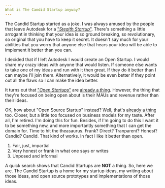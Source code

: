 ```yaml
---
What is The Candid Startup anyway?
---
```


The Candid Startup started as a joke. I was always amused by the people that leave Autodesk for a ["*Stealth Startup*"](https://en.wikipedia.org/wiki/Stealth_startup). There's something a little arrogant in thinking that your idea is so ground breaking, so revolutionary, so original that you have to keep it secret. It doesn't say much for your abilities that you worry that anyone else that hears your idea will be able to implement it better than you can. 

I decided that if I left Autodesk I would create an Open Startup. I would share my crazy ideas with anyone that would listen. If someone else wants to take one of my ideas and run with it then great. If they do it better than I can maybe I'll join them. Alternatively, it would be even better if they point out all the flaws so I can make the idea better.

It turns out that ["*Open Startups*"](https://openstartup.tm/) are [already a thing](https://hackernoon.com/what-does-it-mean-to-be-an-open-startup-f4446984189). However, the thing that they're focused on being open about is their MAUs and revenue rather than their ideas.

OK, how about "Open Source Startup" instead? Well, that's [already a thing](https://www.jumpstartmag.com/what-are-open-source-startups-and-how-do-they-work) too. Closer, but a little too focused on business models for my taste. After all, I'm retired. I'm doing this for fun. Besides, if I'm going to do this I want it to be something new, and more importantly something that I can get the domain for. Time to hit the theasaurus. Frank? Direct? Tranparent? Honest? Candid? Candid. That kind of works. In fact I like it better than open. 
1. Fair, just, impartial
2. Very honest or frank in what one says or writes
3. Unposed and informal

A quick search shows that Candid Startups are **NOT** a thing. So, here we are. The Candid Startup is a home for my startup ideas, my writing about those ideas, and open source prototypes and implementations of those ideas. 

